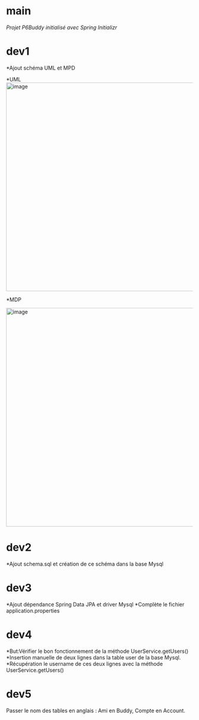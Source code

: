 # main
_Projet P6Buddy initialisé avec Spring Initializr_

# dev1
*Ajout schéma UML et MPD

*UML
<img width="1011" height="562" alt="image" src="https://github.com/user-attachments/assets/8bfb7168-5020-4c70-bb49-e8a0538d15ba" />

*MDP 

<img width="1048" height="589" alt="image" src="https://github.com/user-attachments/assets/867571f7-fdb1-4aa0-85c8-d43709cb31fc" />

# dev2 
*Ajout schema.sql et création de ce schéma dans la base Mysql

# dev3
*Ajout dépendance Spring Data JPA et driver Mysql
*Complète le fichier application.properties

# dev4  
*But:Vérifier le bon fonctionnement de la méthode UserService.getUsers()
*Insertion manuelle de deux lignes dans la table user de la base Mysql.  
*Récupération le username de ces deux lignes avec la méthode UserService.getUsers()

# dev5
Passer le nom des tables en anglais : Ami en Buddy, Compte en Account.